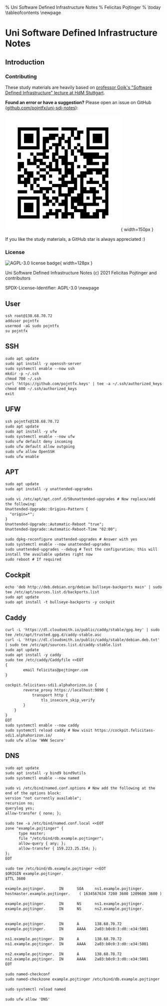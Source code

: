 % Uni Software Defined Infrastructure Notes
% Felicitas Pojtinger
% \today
\tableofcontents
\newpage

# Uni Software Defined Infrastructure Notes

## Introduction

### Contributing

These study materials are heavily based on [professor Goik's "Software Defined Infrastructure" lecture at HdM Stuttgart](https://www.hdm-stuttgart.de/vorlesung_detail?vorlid=5213729).

**Found an error or have a suggestion?** Please open an issue on GitHub ([github.com/pojntfx/uni-sdi-notes](https://github.com/pojntfx/uni-sdi-notes)):

![QR code to source repository](./static/qr.png){ width=150px }

If you like the study materials, a GitHub star is always appreciated :)

### License

![AGPL-3.0 license badge](https://www.gnu.org/graphics/agplv3-155x51.png){ width=128px }

Uni Software Defined Infrastructure Notes (c) 2021 Felicitas Pojtinger and contributors

SPDX-License-Identifier: AGPL-3.0
\newpage

## User

```shell
ssh root@138.68.70.72
adduser pojntfx
usermod -aG sudo pojntfx
su pojntfx
```

## SSH

```shell
sudo apt update
sudo apt install -y openssh-server
sudo systemctl enable --now ssh
mkdir -p ~/.ssh
chmod 700 ~/.ssh
curl 'https://github.com/pojntfx.keys' | tee -a ~/.ssh/authorized_keys
chmod 600 ~/.ssh/authorized_keys
exit
```

## UFW

```shell
ssh pojntfx@138.68.70.72
sudo apt update
sudo apt install -y ufw
sudo systemctl enable --now ufw
sudo ufw default deny incoming
sudo ufw default allow outgoing
sudo ufw allow OpenSSH
sudo ufw enable
```

## APT

```shell
sudo apt update
sudo apt install -y unattended-upgrades

sudo vi /etc/apt/apt.conf.d/50unattended-upgrades # Now replace/add the following:
Unattended-Upgrade::Origins-Pattern {
  "origin=*";
}
Unattended-Upgrade::Automatic-Reboot "true";
Unattended-Upgrade::Automatic-Reboot-Time "02:00";

sudo dpkg-reconfigure unattended-upgrades # Answer with yes
sudo systemctl enable --now unattended-upgrades
sudo unattended-upgrades --debug # Test the configuration; this will install the available updates right now
sudo reboot # If required
```

## Cockpit

```shell
echo 'deb http://deb.debian.org/debian bullseye-backports main' | sudo tee /etc/apt/sources.list.d/backports.list
sudo apt update
sudo apt install -t bullseye-backports -y cockpit
```

## Caddy

```shell
curl -L 'https://dl.cloudsmith.io/public/caddy/stable/gpg.key' | sudo tee /etc/apt/trusted.gpg.d/caddy-stable.asc
curl -L 'https://dl.cloudsmith.io/public/caddy/stable/debian.deb.txt' | sudo tee /etc/apt/sources.list.d/caddy-stable.list
sudo apt update
sudo apt install -y caddy
sudo tee /etc/caddy/Caddyfile <<EOT
{
        email felicitas@pojtinger.com
}

cockpit.felicitass-sdi1.alphahorizon.io {
        reverse_proxy https://localhost:9090 {
	        transport http {
		        tls_insecure_skip_verify
		}
	}
}
EOT
sudo systemctl enable --now caddy
sudo systemctl reload caddy # Now visit https://cockpit.felicitass-sdi1.alphahorizon.io/
sudo ufw allow 'WWW Secure'
```

## DNS

```shell
sudo apt update
sudo apt install -y bind9 bind9utils
sudo systemctl enable --now named

sudo vi /etc/bind/named.conf.options # Now add the following at the end of the options block:
version "not currently available";
recursion no;
querylog yes;
allow-transfer { none; };

sudo tee -a /etc/bind/named.conf.local <<EOT
zone "example.pojtinger" {
      type master;
      file "/etc/bind/db.example.pojtinger";
      allow-query { any; };
      allow-transfer { 159.223.25.154; };
};
EOT

sudo tee /etc/bind/db.example.pojtinger <<EOT
$ORIGIN example.pojtinger.
$TTL 3600

example.pojtinger.      IN      SOA     ns1.example.pojtinger. hostmaster.example.pojtinger.    ( 1634567634 7200 3600 1209600 3600 )

example.pojtinger.      IN      NS      ns1.example.pojtinger.
example.pojtinger.      IN      NS      ns2.example.pojtinger.


example.pojtinger.      IN      A       138.68.70.72
example.pojtinger.      IN      AAAA    2a03:b0c0:3:d0::e34:5001

ns1.example.pojtinger.  IN      A       138.68.70.72
ns1.example.pojtinger.  IN      AAAA    2a03:b0c0:3:d0::e34:5001

ns2.example.pojtinger.  IN      A       138.68.70.72
ns2.example.pojtinger.  IN      AAAA    2a03:b0c0:3:d0::e34:5001
EOT

sudo named-checkconf
sudo named-checkzone example.pojtinger /etc/bind/db.example.pojtinger

sudo systemctl reload named

sudo ufw allow 'DNS'
```
